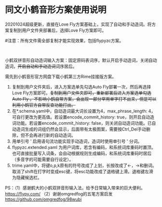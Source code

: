 # 同文小鹤音形方案使用说明

20201024超级更新，直接在Love Fly方案基础上，实现了自动和手动造词。将方案复制到用户文件夹部署后，选择Love Fly方案即可。

#注意：所有文件需全部复制才能实现效果，包括flypyzc方案。

<br/>

小鹤双拼音形自动造词输入方案：固定原码表词序，默认开启手动造词，关闭自动造词，~~开启自动和手动造词~~词序居后。

需先到小鹤音形官方网盘下载小鹤第三方Rime挂接版方案。

1. 复制到用户文件夹后，进入方案选单先勾选Auto Fly部署一次，然后再选择Love Fly方案即可。~~复制到用户文件夹即可，重新部署后进入方案选单勾选Auto Fly 。不影响小鹤自带方案，会出现一部分罕用单字打不出来，但是可以利用小鹤官方自带反查功能打出。~~
2. 在*.schema.yaml中，自动造词最大词长设置为4，max_phrase_length: 4，可自行更改为更高值。若设置encode_commit_history: true，则开启自动造词功能。若设置encode_commit_history: false，则关闭自动造词功能。已自动造词生成的词组仍然会显示，后面带有太极图案，需要按Ctrl_Del手动删除，但不会再进行新的自动造词。
3. 用单引号 ' 启用语句流功能实现手动造词，造词时使用单引号 ' 分词。
4. flypyzc.extended.yaml 为用户词库，若含有编码，和系统词库重码时置顶。也可直接批量写入词条，会自动根据规则生成编码，和系统词库重码时居后（多音字的可能需要自行设定）。
5. trime.yaml中，将键o,p,k原有的符号改成了上划，长按改成了←，→和删词。取消了shift在打字时变成esc键，将esc功能改成了退格键上滑。退格键左滑为隐藏候选栏。

PS：（1）感谢鹤大的小鹤双拼音形输入法，给予日常输入带来的巨大便利。https://flypy.com/
    （2）谢谢omgredfog的五笔方案启发 https://github.com/omgredfog/98wubi
